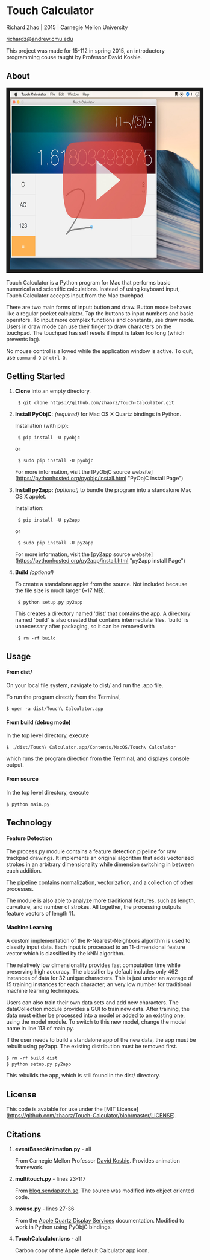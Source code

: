 # Touch Calculator

Richard Zhao | 2015 | Carnegie Mellon University

richardz@andrew.cmu.edu

This project was made for 15-112 in spring 2015, an introductory programming
couse taught by Professor David Kosbie.

## About

<a href="http://www.youtube.com/watch?feature=player_embedded&v=9xGWnnozi-M&feature=youtu.be
" target="_blank"><img src="https://raw.githubusercontent.com/zhaorz/Touch-Calculator/master/design/screenshot.jpg" 
alt="Touch Calculator Video" width="660" height="471" border="10" /></a>

Touch Calculator is a Python program for Mac that performs basic numerical and
scientific calculations. Instead of using keyboard input, Touch Calculator
accepts input from the Mac touchpad.

There are two main forms of input: button and draw. Button mode behaves like a
regular pocket calculator. Tap the buttons to input numbers and basic operators.
To input more complex functions and constants, use draw mode. Users in draw mode
can use their finger to draw characters on the touchpad. The touchpad has self
resets if input is taken too long (which prevents lag).

No mouse control is allowed while the application window is active. To quit,
use `command-Q` or `ctrl-Q`.

## Getting Started

1. **Clone** into an empty directory.
    
        $ git clone https://github.com/zhaorz/Touch-Calculator.git

2. **Install PyObjC:** *(required)* for Mac OS X Quartz bindings in Python.

    Installation (with pip):

        $ pip install -U pyobjc

    or 

        $ sudo pip install -U pyobjc

    For more information, visit the [PyObjC source website]
    (https://pythonhosted.org/pyobjc/install.html "PyObjC install Page")

3. **Install py2app:** *(optional)* to bundle the program into a standalone Mac
OS X applet.
	   
    Installation:

        $ pip install -U py2app

    or

        $ sudo pip install -U py2app
	
    For more information, visit the [py2app source website]
    (https://pythonhosted.org/py2app/install.html "py2app install Page")

4. **Build** *(optional)*

    To create a standalone applet from the source. Not included because the file
    size is much larger (~17 MB).

        $ python setup.py py2app

    This creates a directory named 'dist' that contains the app. A directory
    named 'build' is also created that contains intermediate files. 'build' is
    unnecessary after packaging, so it can be removed with

        $ rm -rf build

## Usage

#### From dist/

On your local file system, navigate to dist/ and run the .app file.

To run the program directly from the Terminal,

    $ open -a dist/Touch\ Calculator.app

#### From build (debug mode)

In the top level directory, execute

    $ ./dist/Touch\ Calculator.app/Contents/MacOS/Touch\ Calculator

which runs the program direction from the Terminal, and displays console
output.

#### From source

In the top level directory, execute

    $ python main.py

## Technology

#### Feature Detection

The process.py module contains a feature detection pipeline for raw trackpad
drawings. It implements an original algorithm that adds vectorized strokes
in an arbitrary dimensionality while dimension switching in between each
addition.

The pipeline contains normalization, vectorization, and a collection of
other processes.

The module is also able to analyze more traditional features, such as
length, curvature, and number of strokes. All together, the processing
outputs feature vectors of length 11.

#### Machine Learning
    
A custom implementation of the K-Nearest-Neighbors algorithm is used to 
classify input data. Each input is processed to an 11-dimensional feature
vector which is classified by the kNN algorithm.

The relatively low dimensionality provides fast computation time while
preserving high accuracy. The classifier by default includes only 462
instances of data for 32 unique characters. This is just under an average
of 15 training instances for each character, an very low number for
traditional machine learning techniques.

Users can also train their own data sets and add new characters. The
dataCollection module provides a GUI to train new data. After training,
the data must either be processed into a model or added to an existing one,
using the model module. To switch to this new model, change the model name
in line 113 of main.py.

If the user needs to build a standalone app of the new data, the app must
be rebuilt using py2app. The existing distribution must be removed first.

    $ rm -rf build dist
    $ python setup.py py2app

This rebuilds the app, which is still found in the dist/ directory.

## License

This code is avaiable for use under the [MIT License]
(https://github.com/zhaorz/Touch-Calculator/blob/master/LICENSE).

## Citations

1. **eventBasedAnimation.py** - all

    From Carnegie Mellon Professor <a
    href="http://www.cs.cmu.edu/~112/notes/eventBasedAnimation.py">David Kosbie</a>.
    Provides animation framework.

2.  **multitouch.py** - lines 23-117 

    From <a href="http://blog.sendapatch.se/2009/november/macbook-multitouch-in-python.html">blog.sendapatch.se</a>. 
    The source was modified into object oriented code.

3.  **mouse.py** - lines 27-36

    From the <a
    href="https://developer.apple.com/library/mac/documentation/GraphicsImaging/Conceptual/QuartzDisplayServicesConceptual/Articles/MouseCursor.html">Apple Quartz Display Services</a> documentation. 
    Modified to work in Python using PyObjC bindings.

4.  **TouchCalculator.icns** - all

    Carbon copy of the Apple default Calculator app icon.

